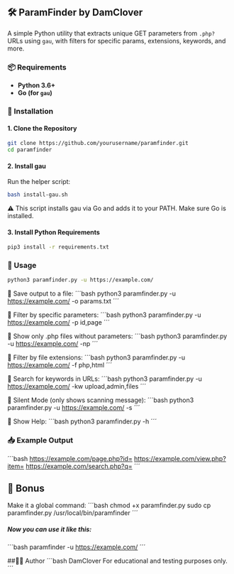 ## 🛠️ ParamFinder by DamClover

A simple Python utility that extracts unique GET parameters from `.php?` URLs using `gau`, with filters for specific params, extensions, keywords, and more.

### 📦 Requirements

- **Python 3.6+**
- **Go (for `gau`)**

### 🔧 Installation

#### 1. Clone the Repository
```bash
git clone https://github.com/yourusername/paramfinder.git
cd paramfinder
```
#### 2. Install gau

Run the helper script:

```bash
bash install-gau.sh
```
⚠️ This script installs gau via Go and adds it to your PATH. Make sure Go is installed.

#### 3. Install Python Requirements

```bash
pip3 install -r requirements.txt
```

### 🚀 Usage

```bash
python3 paramfinder.py -u https://example.com/
```

🔹 Save output to a file:
´´´bash
python3 paramfinder.py -u https://example.com/ -o params.txt
´´´

🔹 Filter by specific parameters:
´´´bash
python3 paramfinder.py -u https://example.com/ -p id,page
´´´

🔹 Show only .php files without parameters:
´´´bash
python3 paramfinder.py -u https://example.com/ -np
´´´

🔹 Filter by file extensions:
´´´bash
python3 paramfinder.py -u https://example.com/ -f php,html
´´´

🔹 Search for keywords in URLs:
´´´bash
python3 paramfinder.py -u https://example.com/ -kw upload,admin,files
´´´

🔹 Silent Mode (only shows scanning message):
´´´bash
python3 paramfinder.py -u https://example.com/ -s
´´´

🔹 Show Help:
´´´bash
python3 paramfinder.py -h
´´´

### 📥 Example Output
´´´bash
https://example.com/page.php?id=
https://example.com/view.php?item=
https://example.com/search.php?q=
´´´

## 🎁 Bonus

Make it a global command:
´´´bash
chmod +x paramfinder.py
sudo cp paramfinder.py /usr/local/bin/paramfinder
´´´

##### Now you can use it like this:
´´´bash
paramfinder -u https://example.com/
´´´

##🧑‍💻 Author
´´´bash
DamClover
For educational and testing purposes only.
´´´
